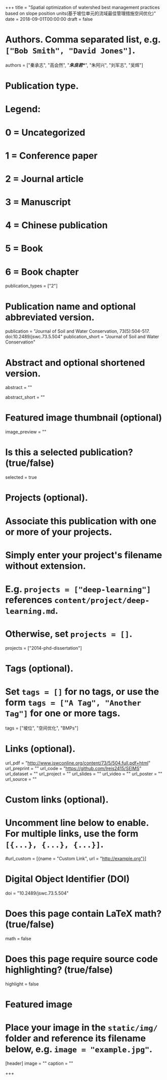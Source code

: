 +++
title = "Spatial optimization of watershed best management practices based on slope position units(基于坡位单元的流域最佳管理措施空间优化)"
date = 2018-09-01T00:00:00
draft = false

# Authors. Comma separated list, e.g. `["Bob Smith", "David Jones"]`.
authors = ["秦承志", "高会然", "<b><I>朱良君*</I></b>", "朱阿兴", "刘军志", "吴辉"]

# Publication type.
# Legend:
# 0 = Uncategorized
# 1 = Conference paper
# 2 = Journal article
# 3 = Manuscript
# 4 = Chinese publication
# 5 = Book
# 6 = Book chapter
publication_types = ["2"]

# Publication name and optional abbreviated version.
publication = "Journal of Soil and Water Conservation, 73(5):504-517. doi:10.2489/jswc.73.5.504"
publication_short = "Journal of Soil and Water Conservation"

# Abstract and optional shortened version.
abstract = ""

abstract_short = ""

# Featured image thumbnail (optional)
image_preview = ""

# Is this a selected publication? (true/false)
selected = true

# Projects (optional).
#   Associate this publication with one or more of your projects.
#   Simply enter your project's filename without extension.
#   E.g. `projects = ["deep-learning"]` references `content/project/deep-learning.md`.
#   Otherwise, set `projects = []`.
projects = ["2014-phd-dissertation"]

# Tags (optional).
#   Set `tags = []` for no tags, or use the form `tags = ["A Tag", "Another Tag"]` for one or more tags.
tags = ["坡位", "空间优化", "BMPs"]

# Links (optional).
url_pdf = "http://www.jswconline.org/content/73/5/504.full.pdf+html"
url_preprint = ""
url_code = "https://github.com/lreis2415/SEIMS"
url_dataset = ""
url_project = ""
url_slides = ""
url_video = ""
url_poster = ""
url_source = ""

# Custom links (optional).
#   Uncomment line below to enable. For multiple links, use the form `[{...}, {...}, {...}]`.
#url_custom = [{name = "Custom Link", url = "http://example.org"}]

# Digital Object Identifier (DOI)
doi = "10.2489/jswc.73.5.504"

# Does this page contain LaTeX math? (true/false)
math = false

# Does this page require source code highlighting? (true/false)
highlight = false

# Featured image
# Place your image in the `static/img/` folder and reference its filename below, e.g. `image = "example.jpg"`.
[header]
image = ""
caption = ""

+++
